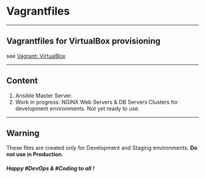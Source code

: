 # Vagrantfiles

----
## Vagrantfiles for VirtualBox provisioning 
see [Vagrant: VirtualBox](https://www.vagrantup.com/docs/virtualbox/)

----
## Content
1. Ansible Master Server.
2. Work in progress: NGINX Web Servers & DB Servers Clusters for development environments. Not yet ready to use.

----
## Warning
These files are created *only* for Development and Staging environments. **Do not use in Production**.

##### Happy #DevOps & #Coding to all !
